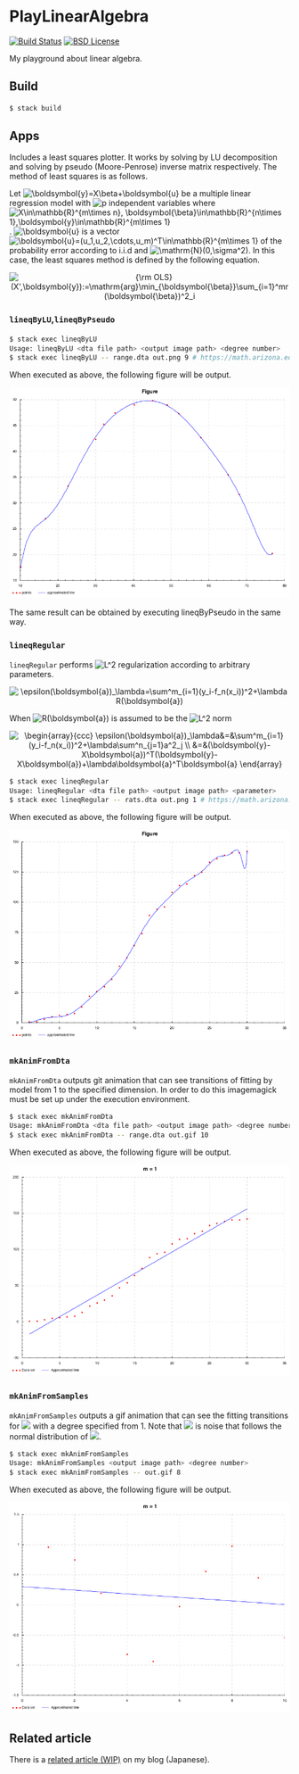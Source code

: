 ﻿# PlayLinearAlgebra

[![Build Status](https://travis-ci.org/falgon/PlayLinearAlgebra.svg?branch=master)](https://travis-ci.org/falgon/PlayLinearAlgebra)
[![BSD License](http://img.shields.io/badge/license-BSD-blue.svg?style=flat)](LICENSE)

My playground about linear algebra.

## Build

```sh
$ stack build
```

## Apps

Includes a least squares plotter.
It works by solving by LU decomposition and solving by pseudo (Moore-Penrose) inverse matrix respectively.
The method of least squares is as follows.

Let <img src="https://latex.codecogs.com/gif.latex?\inline&space;\boldsymbol{y}=X\beta&plus;\boldsymbol{u}" title="\boldsymbol{y}=X\beta+\boldsymbol{u}" /> be a multiple linear regression model with <img src="https://latex.codecogs.com/gif.latex?\inline&space;p" title="p" /> independent variables where <img src="https://latex.codecogs.com/gif.latex?\inline&space;X\in\mathbb{R}^{m\times&space;n},&space;\boldsymbol{\beta}\in\mathbb{R}^{n\times&space;1},\boldsymbol{y}\in\mathbb{R}^{m\times&space;1}" title="X\in\mathbb{R}^{m\times n}, \boldsymbol{\beta}\in\mathbb{R}^{n\times 1},\boldsymbol{y}\in\mathbb{R}^{m\times 1}" />.
<img src="https://latex.codecogs.com/gif.latex?\inline&space;\boldsymbol{u}" title="\boldsymbol{u}" /> is a vector <img src="https://latex.codecogs.com/gif.latex?\inline&space;\boldsymbol{u}=(u_1,u_2,\cdots,u_m)^T\in\mathbb{R}^{m\times&space;1}" title="\boldsymbol{u}=(u_1,u_2,\cdots,u_m)^T\in\mathbb{R}^{m\times 1}" /> of the probability error according to i.i.d and <img src="https://latex.codecogs.com/gif.latex?\inline&space;\mathrm{N}(0,\sigma^2)" title="\mathrm{N}(0,\sigma^2)" />. In this case, the least squares method is defined by the following equation.

<p style="text-align:center;">
<img src="https://latex.codecogs.com/gif.latex?{\rm&space;OLS}(X,\boldsymbol{y}):=\mathrm{arg}\min_{\boldsymbol{\beta}}\sum_{i=1}^mr(\boldsymbol{\beta})^2_i" title="{\rm OLS}(X',\boldsymbol{y}):=\mathrm{arg}\min_{\boldsymbol{\beta}}\sum_{i=1}^mr(\boldsymbol{\beta})^2_i" /></p>

### `lineqByLU`,`lineqByPseudo`

```sh
$ stack exec lineqByLU
Usage: lineqByLU <dta file path> <output image path> <degree number>
$ stack exec lineqByLU -- range.dta out.png 9 # https://math.arizona.edu/~dsl/brange.htm
```

When executed as above, the following figure will be output.

![least squares with LU decomposition](./assets/lineqByLUout.png)

The same result can be obtained by executing lineqByPseudo in the same way.

### `lineqRegular`

`lineqRegular` performs  <img src="https://latex.codecogs.com/gif.latex?\inline&space;L^2" title="L^2" />  regularization according to arbitrary parameters.

<p style="text-align:center;">
<img src="https://latex.codecogs.com/gif.latex?\epsilon(\boldsymbol{a})_\lambda=\sum^m_{i=1}(y_i-f_n(x_i))^2&plus;\lambda&space;R(\boldsymbol{a})" title="\epsilon(\boldsymbol{a})_\lambda=\sum^m_{i=1}(y_i-f_n(x_i))^2+\lambda R(\boldsymbol{a})" /></p>

When <img src="https://latex.codecogs.com/gif.latex?\inline&space;R(\boldsymbol{a})" title="R(\boldsymbol{a})" /> is assumed to be the <img src="https://latex.codecogs.com/gif.latex?\inline&space;L^2" title="L^2" /> norm

<p style="text-align:center;">
<img src="https://latex.codecogs.com/gif.latex?\begin{array}{ccc}&space;\epsilon(\boldsymbol{a})_\lambda&=&\sum^m_{i=1}(y_i-f_n(x_i))^2&plus;\lambda\sum^n_{j=1}a^2_j&space;\\&space;&=&(\boldsymbol{y}-X\boldsymbol{a})^T(\boldsymbol{y}-X\boldsymbol{a})&plus;\lambda\boldsymbol{a}^T\boldsymbol{a}&space;\end{array}" title="\begin{array}{ccc} \epsilon(\boldsymbol{a})_\lambda&=&\sum^m_{i=1}(y_i-f_n(x_i))^2+\lambda\sum^n_{j=1}a^2_j \\ &=&(\boldsymbol{y}-X\boldsymbol{a})^T(\boldsymbol{y}-X\boldsymbol{a})+\lambda\boldsymbol{a}^T\boldsymbol{a} \end{array}" /></p>

```sh
$ stack exec lineqRegular
Usage: lineqRegular <dta file path> <output image path> <parameter>
$ stack exec lineqRegular -- rats.dta out.png 1 # https://math.arizona.edu/~dsl/brats.htm
```

When executed as above, the following figure will be output.

![least squares with L2 regularization](./assets/lineqRegularout.png)

### `mkAnimFromDta`

`mkAnimFromDta` outputs git animation that
can see transitions of fitting by model from 1 to the specified dimension.
In order to do this imagemagick must be set up under the execution environment.

```sh
$ stack exec mkAnimFromDta
Usage: mkAnimFromDta <dta file path> <output image path> <degree number>
$ stack exec mkAnimFromDta -- range.dta out.gif 10
```

When executed as above, the following figure will be output.

![least squares with L2 regularization](./assets/mkAnimFromDtaout.gif)

### `mkAnimFromSamples`

`mkAnimFromSamples` outputs a gif animation that can see the fitting transitions for
<img src="https://latex.codecogs.com/gif.latex?\inline&space;\sin(x_i)&plus;e" />
with a degree specified from 1.
Note that <img src="https://latex.codecogs.com/gif.latex?\inline&space;e" /> 
is noise that follows the normal distribution of 
<img src="https://latex.codecogs.com/gif.latex?\inline&space;N(0,0.2)" />.

```sh
$ stack exec mkAnimFromSamples
Usage: mkAnimFromSamples <output image path> <degree number>
$ stack exec mkAnimFromSamples -- out.gif 8
```

When executed as above, the following figure will be output.

![least squares to sin function](./assets/mkAnimFromSamplesout.gif)


## Related article

There is a [related article (WIP)](https://falgon.github.io/roki.log/posts/2019/%201%E6%9C%88/03/leastSquares/) on my blog (Japanese).
